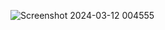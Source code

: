 ![Screenshot 2024-03-12 004555](https://github.com/Tapu45/JsProject-1/assets/145264478/ae7c48b6-182e-4ed6-8bb1-f1964a9f91f3)
